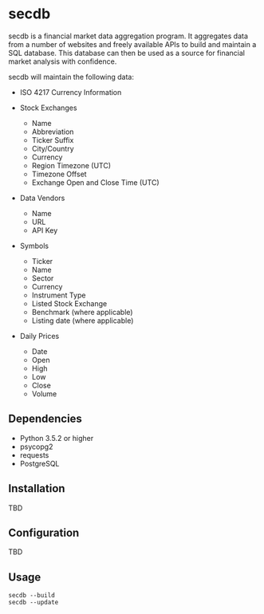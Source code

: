 # secdb

secdb is a financial market data aggregation program. It aggregates data from a number of websites and freely available APIs to build and maintain a SQL database. This 
database can then be used as a source for financial market analysis with confidence.

secdb will maintain the following data:

* ISO 4217 Currency Information
* Stock Exchanges
	* Name
	* Abbreviation
	* Ticker Suffix
	* City/Country
	* Currency
	* Region Timezone (UTC)
	* Timezone Offset
	* Exchange Open and Close Time (UTC)

* Data Vendors
	* Name
	* URL
	* API Key

* Symbols
	* Ticker
	* Name
	* Sector
	* Currency
	* Instrument Type
	* Listed Stock Exchange
	* Benchmark (where applicable)
	* Listing date (where applicable)

* Daily Prices
	* Date
	* Open
	* High
	* Low
	* Close
	* Volume

## Dependencies

* Python 3.5.2 or higher
* psycopg2
* requests
* PostgreSQL

## Installation

TBD

## Configuration

TBD

## Usage

	secdb --build
	secdb --update

